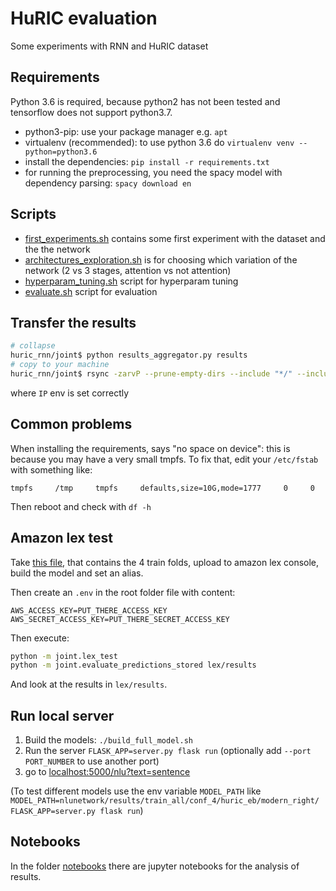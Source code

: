 # HuRIC evaluation

Some experiments with RNN and HuRIC dataset

## Requirements

Python 3.6 is required, because python2 has not been tested and tensorflow does not support python3.7.

- python3-pip: use your package manager e.g. `apt`
- virtualenv (recommended): to use python 3.6 do `virtualenv venv --python=python3.6`
- install the dependencies: `pip install -r requirements.txt`
- for running the preprocessing, you need the spacy model with dependency parsing: `spacy download en`

## Scripts

- [first_experiments.sh](first_experiment.sh) contains some first experiment with the dataset and the the network
- [architectures_exploration.sh](architectures_exploration.sh) is for choosing which variation of the network (2 vs 3 stages, attention vs not attention)
- [hyperparam_tuning.sh](hyperparam_tuning.sh) script for hyperparam tuning
- [evaluate.sh](evaluate.sh) script for evaluation

## Transfer the results

```bash
# collapse
huric_rnn/joint$ python results_aggregator.py results
# copy to your machine
huric_rnn/joint$ rsync -zarvP --prune-empty-dirs --include "*/" --include "*.png" --include "aggregated.json" --include "history_full.json" --exclude "*" martino.mensio@$IP:/home/martino.mensio/huric_rnn/joint/results results/google_cloud
```
where `IP` env is set correctly

## Common problems

When installing the requirements, says "no space on device": this is because you may have a very small tmpfs. To fix that, edit your `/etc/fstab` with something like:

```
tmpfs     /tmp     tmpfs     defaults,size=10G,mode=1777     0     0
```

Then reboot and check with `df -h`

## Amazon lex test

Take [this file](data/huric_eb/modern/amazon/lexTrainBot.json.zip), that contains the 4 train folds, upload to amazon lex console, build the model and set an alias.

Then create an `.env` in the root folder file with content:
```
AWS_ACCESS_KEY=PUT_THERE_ACCESS_KEY
AWS_SECRET_ACCESS_KEY=PUT_THERE_SECRET_ACCESS_KEY
```

Then execute:

```bash
python -m joint.lex_test
python -m joint.evaluate_predictions_stored lex/results
```

And look at the results in `lex/results`.

## Run local server

1. Build the models: `./build_full_model.sh`
2. Run the server `FLASK_APP=server.py flask run` (optionally add `--port PORT_NUMBER` to use another port)
3. go to [localhost:5000/nlu?text=sentence](http://localhost:5000/nlu?text=sentence)

(To test different models use the env variable `MODEL_PATH` like `MODEL_PATH=nlunetwork/results/train_all/conf_4/huric_eb/modern_right/ FLASK_APP=server.py flask run`)

## Notebooks

In the folder [notebooks](notebooks) there are jupyter notebooks for the analysis of results.
